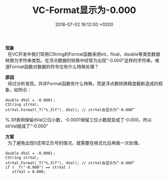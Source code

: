 ﻿---
layout: post
title:  "VC-Format显示为-0.000"
date:   2018-07-02 19:12:00 +0200
categories: _posts
---

**现象**  
&nbsp;&nbsp;在VC开发中我们常用CString的Format函数来把int，float，double等类型数据转换为字符串类型。在浮点数据的转换中经常为出现“-0.000”这样的字符串，难道Format函数对数据的符号位有什么特殊处理？

**原因**  
&nbsp;&nbsp;经过分析发现，并非Format函数有什么特殊，而是浮点数转换精度截断造成的假象，如所示：  
```
double dVal = -0.0001；
CString strVal;
strVal.Format(_T("%.3lf"), dVal); // strVal会显示为“-0.000”
```
%.3lf表明保留dVal三位小数，-0.0001保留三位小数就变成了-0.000，所以strVal就成了“-0.000”  

**方案**  
&nbsp;&nbsp;为了避免出现0还带正负号的情况，就需要在格式化后再做一次处理。  
```
double dVal = -0.0001；
CString strVal;
strVal.Format(_T("%.3lf"), dVal); // strVal会显示为“-0.000”
if ( _T("-0.000") == strVal )
   strVal = 0.000;
```
